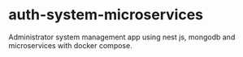 # auth-system-microservices
Administrator system management app using nest js, mongodb and microservices with docker compose.
